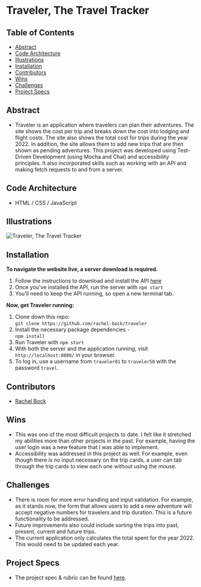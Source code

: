 # Traveler, The Travel Tracker

## Table of Contents
  - [Abstract](#abstract)
  - [Code Architecture](#code-architecture)
  - [Illustrations](#illustrations)
  - [Installation](#install)
  - [Contributors](#contributors)
  - [Wins](#wins)
  - [Challenges](#challenges)
  - [Project Specs](#project-specs)

## Abstract
  - Traveler is an application where travelers can plan their adventures.  The site shows the cost per trip and breaks down the cost into lodging and flight costs.  The site also shows the total cost for trips during the year 2022.  In addition, the site allows them to add new trips that are then shown as pending adventures.  This project was developed using Test-Driven Development (using Mocha and Chai) and accessibility principles.  It also incorporated skills such as working with an API and making fetch requests to and from a server. 

## Code Architecture
  - HTML / CSS / JavaScript

## Illustrations

![Traveler, The Travel Tracker](/src/images/travel-tracker.gif)

## Installation
**To navigate the website live, a server download is required.**
  1. Follow the instructions to download and install the API [here](https://github.com/turingschool-examples/travel-tracker-api)
  2. Once you've installed the API, run the server with `npm start`
  3. You'll need to keep the API running, so open a new terminal tab.

**Now, get Traveler running:**
  1. Clone down this repo: <br>
      `git clone https://github.com/rachel-bock/traveler`
  2. Install the necessary package dependencies - <br>
      `npm install`
  3. Run Traveler with `npm start`
  4. With both the server and the application running, visit `http://localhost:8080/` in your browser.
  5. To log in, use a username from `traveler01` to `traveler50` with the password `travel`.

## Contributors
  - [Rachel Bock](https://www.linkedin.com/in/rachelbock)

## Wins
  - This was one of the most difficult projects to date.  I felt like it stretched my abilities more than other projects in the past.  For example, having the user login was a new feature that I was able to implement.
  - Accessibility was addressed in this project as well.  For example, even though there is no input necessary on the trip cards, a user can tab through the trip cards to view each one without using the mouse.

## Challenges
  - There is room for more error handling and input validation.  For example, as it stands now, the form that allows users to add a new adventure will accept negative numbers for travelers and trip duration.  This is a future functionality to be addressed.
  - Future improvements also could include sorting the trips into past, present, current and future trips.
  - The current application only calculates the total spent for the year 2022.  This would need to be updated each year.

## Project Specs
  - The project spec & rubric can be found [here](https://frontend.turing.edu/projects/travel-tracker.html).
